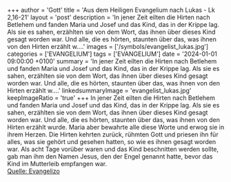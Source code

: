 +++
author = 'Gott'
title = 'Aus dem Heiligen Evangelium nach Lukas - Lk 2,16-21'
layout = 'post'
description = 'In jener Zeit eilten die Hirten nach Betlehem und fanden Maria und Josef und das Kind, das in der Krippe lag. Als sie es sahen, erzählten sie von dem Wort, das ihnen über dieses Kind gesagt worden war. Und alle, die es hörten, staunten über das, was ihnen von den Hirten erzählt w....'
images = ['/symbols/evangelist_lukas.jpg']
categories = ['EVANGELIUM']
tags = ['EVANGELIUM']
date = '2024-01-01 09:00:00 +0100'
summary = 'In jener Zeit eilten die Hirten nach Betlehem und fanden Maria und Josef und das Kind, das in der Krippe lag. Als sie es sahen, erzählten sie von dem Wort, das ihnen über dieses Kind gesagt worden war. Und alle, die es hörten, staunten über das, was ihnen von den Hirten erzählt w....'
linkedsummaryImage = 'evangelist_lukas.jpg'
keepImageRatio = 'true'
+++
In jener Zeit eilten die Hirten nach Betlehem und fanden Maria und Josef und das Kind, das in der Krippe lag.
Als sie es sahen, erzählten sie von dem Wort, das ihnen über dieses Kind gesagt worden war.
Und alle, die es hörten, staunten über das, was ihnen von den Hirten erzählt wurde.<!--more-->
Maria aber bewahrte alle diese Worte und erwog sie in ihrem Herzen.
Die Hirten kehrten zurück, rühmten Gott und priesen ihn für alles, was sie gehört und gesehen hatten, so wie es ihnen gesagt worden war.
Als acht Tage vorüber waren und das Kind beschnitten werden sollte, gab man ihm den Namen Jesus, den der Engel genannt hatte, bevor das Kind im Mutterleib empfangen war.<br> [Quelle: Evangelizo](https://evangeliumtagfuertag.org/DE/gospel)